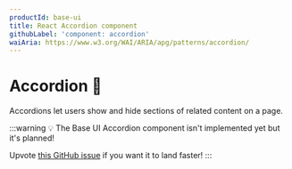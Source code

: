 ```yaml
---
productId: base-ui
title: React Accordion component
githubLabel: 'component: accordion'
waiAria: https://www.w3.org/WAI/ARIA/apg/patterns/accordion/
---
```


# Accordion 🚧

<p class="description">Accordions let users show and hide sections of related content on a page.</p>

:::warning
💡 The Base UI Accordion component isn't implemented yet but it's planned!

Upvote [this GitHub issue](https://github.com/mui/material-ui/issues/38037) if you want it to land faster!
:::
